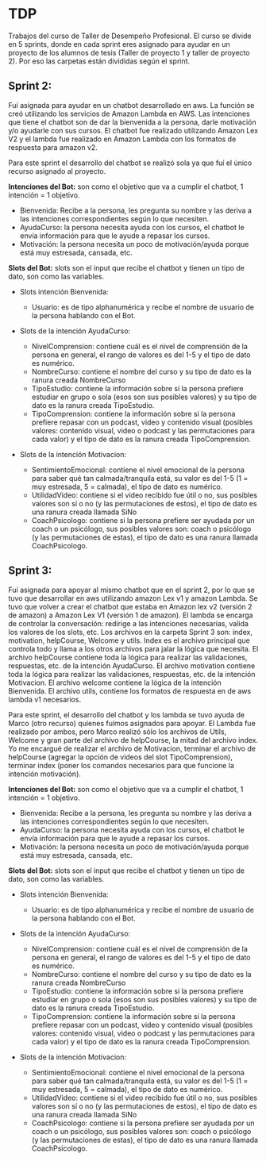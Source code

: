 # TDP
Trabajos del curso de Taller de Desempeño Profesional. El curso se divide en 5 sprints, donde en cada sprint eres asignado para ayudar en un proyecto de los alumnos de tesis (Taller de proyecto 1 y taller de proyecto 2). Por eso las carpetas están divididas según el sprint.

## Sprint 2:
Fuí asignada para ayudar en un chatbot desarrollado en aws. La función se creó utilizando los servicios de Amazon Lambda en AWS. Las intenciones que tiene el chatbot son de dar la bienvenida a la persona, darle motivación y/o ayudarle con sus cursos. El chatbot fue realizado utilizando Amazon Lex V2 y el lambda fue realizado en Amazon Lambda con los formatos de respuesta para amazon v2.

Para este sprint el desarrollo del chatbot se realizó sola ya que fuí el único recurso asignado al proyecto. 

**Intenciones del Bot:** son como el objetivo que va a cumplir el chatbot, 1 intención = 1 objetivo.
- Bienvenida: Recibe a la persona, les pregunta su nombre y las deriva a las intenciones correspondientes según lo que necesiten.
- AyudaCurso: la persona necesita ayuda con los cursos, el chatbot le envía información para que le ayude a repasar los cursos.
- Motivación: la persona necesita un poco de motivación/ayuda porque está muy estresada, cansada, etc.

**Slots del Bot:** slots son el input que recibe el chatbot y tienen un tipo de dato, son como las variables.
- Slots intención Bienvenida:
  - Usuario: es de tipo alphanumérica y recibe el nombre de usuario de la persona hablando con el Bot.
  
- Slots de la intención AyudaCurso:
  - NivelComprension: contiene cuál es el nivel de comprensión de la persona en general, el rango de valores es del 1-5 y el tipo de dato es numérico.
  - NombreCurso: contiene el nombre del curso y su tipo de dato es la ranura creada NombreCurso
  - TipoEstudio: contiene la información sobre si la persona prefiere estudiar en grupo o sola (esos son sus posibles valores) y su tipo de dato es la ranura creada TipoEstudio.
  - TipoComprension: contiene la información sobre si la persona prefiere repasar con un podcast, video y contenido visual (posibles valores: contenido visual, video o podcast y las permutaciones para cada valor) y el tipo de dato es la ranura creada TipoComprension.

- Slots de la intención Motivacion:
  - SentimientoEmocional: contiene el nivel emocional de la persona para saber qué tan calmada/tranquila está, su valor es del 1-5 (1 = muy estresada, 5 = calmada), el tipo de dato es numérico.
  - UtilidadVideo: contiene si el video recibido fue útil o no, sus posibles valores son sí o no (y las permutaciones de estos), el tipo de dato es una ranura creada llamada SiNo
  - CoachPsicologo: contiene si la persona prefiere ser ayudada por un coach o un psicólogo, sus posibles valores son: coach o psicólogo (y las permutaciones de estas), el tipo de dato es una ranura llamada CoachPsicologo.

## Sprint 3:
Fuí asignada para apoyar al mismo chatbot que en el sprint 2, por lo que se tuvo que desarrollar en aws utilizando amazon Lex v1 y amazon Lambda. Se tuvo que volver a crear el chatbot que estaba en Amazon lex v2 (versión 2 de amazon) a Amazon Lex V1 (versión 1 de amazon). El lambda se encarga de controlar la conversación: redirige a las intenciones necesarias, valida los valores de los slots, etc. Los archivos en la carpeta Sprint 3 son: index, motivation, helpCourse, Welcome y utils. Index es el archivo principal que controla todo y llama a los otros archivos para jalar la lógica que necesita. El archivo helpCourse contiene toda la lógica para realizar las validaciones, respuestas, etc. de la intención AyudaCurso. El archivo motivation contiene toda la lógica para realizar las validaciones, respuestas, etc. de la intención Motivacion. El archivo welcome contiene la lógica de la intención Bienvenida. El archivo utils, contiene los formatos de respuesta en de aws lambda v1 necesarios. 

Para este sprint, el desarrollo del chatbot y los lambda se tuvo ayuda de Marco (otro recurso) quienes fuímos asignados para apoyar. El Lambda fue realizado por ambos, pero Marco realizó sólo los archivos de Utils, Welcome y gran parte del archivo de helpCourse, la mitad del archivo index. Yo me encargué de realizar el archivo de Motivacion, terminar el archivo de helpCourse (agregar la opción de videos del slot TipoComprension), terminar index (poner los comandos necesarios para que funcione la intención motivación). 

**Intenciones del Bot:** son como el objetivo que va a cumplir el chatbot, 1 intención = 1 objetivo.
- Bienvenida: Recibe a la persona, les pregunta su nombre y las deriva a las intenciones correspondientes según lo que necesiten.
- AyudaCurso: la persona necesita ayuda con los cursos, el chatbot le envía información para que le ayude a repasar los cursos.
- Motivación: la persona necesita un poco de motivación/ayuda porque está muy estresada, cansada, etc.

**Slots del Bot:** slots son el input que recibe el chatbot y tienen un tipo de dato, son como las variables.
- Slots intención Bienvenida:
  - Usuario: es de tipo alphanumérica y recibe el nombre de usuario de la persona hablando con el Bot.
  
- Slots de la intención AyudaCurso:
  - NivelComprension: contiene cuál es el nivel de comprensión de la persona en general, el rango de valores es del 1-5 y el tipo de dato es numérico.
  - NombreCurso: contiene el nombre del curso y su tipo de dato es la ranura creada NombreCurso
  - TipoEstudio: contiene la información sobre si la persona prefiere estudiar en grupo o sola (esos son sus posibles valores) y su tipo de dato es la ranura creada TipoEstudio.
  - TipoComprension: contiene la información sobre si la persona prefiere repasar con un podcast, video y contenido visual (posibles valores: contenido visual, video o podcast y las permutaciones para cada valor) y el tipo de dato es la ranura creada TipoComprension.

- Slots de la intención Motivacion:
  - SentimientoEmocional: contiene el nivel emocional de la persona para saber qué tan calmada/tranquila está, su valor es del 1-5 (1 = muy estresada, 5 = calmada), el tipo de dato es numérico.
  - UtilidadVideo: contiene si el video recibido fue útil o no, sus posibles valores son sí o no (y las permutaciones de estos), el tipo de dato es una ranura creada llamada SiNo
  - CoachPsicologo: contiene si la persona prefiere ser ayudada por un coach o un psicólogo, sus posibles valores son: coach o psicólogo (y las permutaciones de estas), el tipo de dato es una ranura llamada CoachPsicologo.
